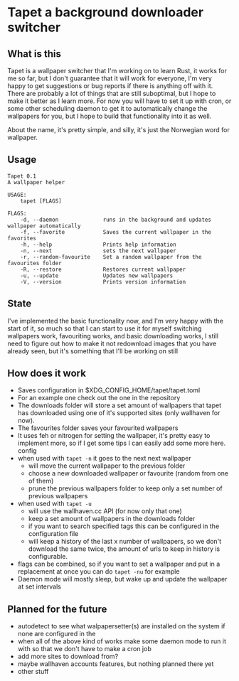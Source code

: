 # Tapet a background downloader switcher

## What is this

Tapet is a wallpaper switcher that I'm working on to learn Rust, it works for me so far, but I
don't guarantee that it will work for everyone, I'm very happy to get suggestions or bug
reports if there is anything off with it. There are probably a lot of things that are still
suboptimal, but I hope to make it better as I learn more.
For now you will have to set it up with cron, or some other scheduling daemon to get it to
automatically change the wallpapers for you, but I hope to build that functionality into it as
well.

About the name, it's pretty simple, and silly, it's just the Norwegian word for wallpaper.

## Usage
    Tapet 0.1
    A wallpaper helper

    USAGE:
        tapet [FLAGS]

    FLAGS:
        -d, --daemon              runs in the background and updates wallpaper automatically
        -f, --favorite            Saves the current wallpaper in the favorites
        -h, --help                Prints help information
        -n, --next                sets the next wallpaper
        -r, --random-favourite    Set a random wallpaper from the favourites folder
        -R, --restore             Restores current wallpaper
        -u, --update              Updates new wallpapers
        -V, --version             Prints version information


## State

I've implemented the basic functionality now, and I'm very happy with the start of it, so much so
that I can start to use it for myself switching wallpapers work, favouriting works, and basic
downloading works, I still need to figure out how to make it not redownload images that you
have already seen, but it's something that I'll be working on still

## How does it work

- Saves configuration in $XDG_CONFIG_HOME/tapet/tapet.toml
- For an example one check out the one in the repository
- The downloads folder will store a set amount of wallpapers that tapet has downloaded using one
  of it's supported sites (only wallhaven for now).
- The favourites folder saves your favourited wallpapers
- It uses feh or nitrogen for setting the wallpaper, it's pretty easy to implement more, so
  if I get some tips I can easily add some more here.
  config
- when used with `tapet -n` it goes to the next next wallpaper
  - will move the current wallpaper to the previous folder
  - choose a new downloaded wallpaper or favourite (random from one of them)
  - prune the previous wallpapers folder to keep only a set number of previous wallpapers
- when used with `tapet -u`
  - will use the wallhaven.cc API (for now only that one) 
  - keep a set amount of wallpapers in the downloads folder
  - if you want to search specified tags this can be configured in the configuration file
  - will keep a history of the last x number of wallpapers, so we don't download the same twice,
    the amount of urls to keep in history is configurable.
- flags can be combined, so if you want to set a wallpaper and put in a replacement at once you can
  do `tapet -nu` for example
- Daemon mode will mostly sleep, but wake up and update the wallpaper at set intervals

## Planned for the future

- autodetect to see what walpapersetter(s) are installed on the system if none are configured in the
- when all of the above kind of works make some daemon mode to run it with so that we don't have to
  make a cron job
- add more sites to download from?
- maybe wallhaven accounts features, but nothing planned there yet
- other stuff
